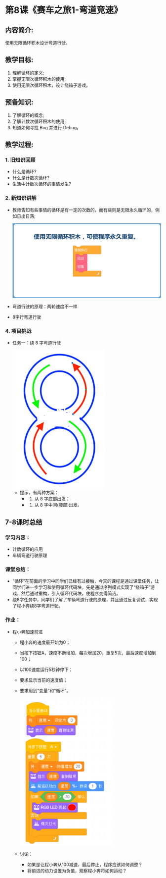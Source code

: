 <!-- # 机器人编程入门学习 -->
<style>
  .width150 {
      width: 150px;
  }
  .width300 {
      width: 300px;
  }
  .width600 {
      width: 600px;
  }
</style>

# 第8课《赛车之旅1-弯道竞速》

## 内容简介:
使用无限循环积木设计弯道行驶。

## 教学目标:
1. 理解循环的定义;
2. 掌握无限次循环积木的使用;
3. 使用无限次循环积木，设计绕箱子游戏。

## 预备知识:
1. 了解循环的概念;
1. 了解计数次循环积木的使用;
1. 知道如何寻找 Bug 并进行 Debug。


## 教学过程:

### 1. 旧知识回顾
- 什么是循环?
- 什么是计数次循环?
- 生活中计数次循环的事情发生?

### 2. 新知识讲解
  - 教师告知有些事情的循环是有一定的次数的，而有些则是无限永久循环的，例如日出日落;  

    <img src="./images/8-1.png" class="width600" />
    
  - 弯道行驶的原理：两轮速度不一样
  - 8字行弯道行驶  

### 4. 项目挑战

- 任务一：绕 8 字弯道行驶  

  <img src="./images/8-2.png" class="width300" />

  - 提示，有两种方案：
    - 1. 从 8 字底部出发；
    - 1. 从 8 字中间(腰部)出发。


## 7-8课时总结
### 学习内容：
* 计数循环的应用
* 车辆弯道行驶原理

### 课堂总结：
* “循环”在前面的学习中同学们已经有过接触，今天的课程是通过课堂任务，让同学们进一步学习和使用循环代码块。先是通过序列模式实现了“绕箱子”游戏，然后通过重构，引入循环代码块，使程序变得简洁。
* 绕8字任务中，同学们了解了车辆弯道行驶的原理，并且通过反复调试，实现了程小奔绕8字弯道行驶。

### 作业：
* 程小奔加速前进  
  - 程小奔的速度最开始为0；
  - 当按下按钮A，速度不断增加，每次增加20，重复5次，最后速度增加到100；
  - 以100速度运行5秒钟停下；
  - 要求显示当前的速度值；
  - 要求用到“变量”和“循环”。

    <img src="./images/5-7.png" class="width300" />

  - 讨论：  
    - 如果是让程小奔从100减速，最后停止，程序应该如何调整？  
    - 将前进的动力设置为负值，观察程小奔将如何运动？
 